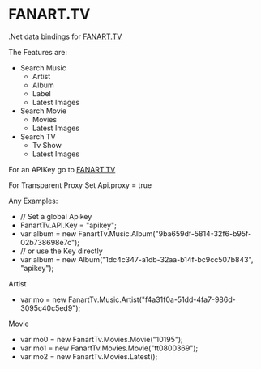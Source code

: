 FANART.TV
==========

.Net data bindings for [FANART.TV](http://fanart.tv/)

The Features are:
 * Search Music
	* Artist
	* Album
	* Label
	* Latest Images
 * Search Movie
	* Movies
	* Latest Images
 * Search TV
	* Tv Show
	* Latest Images

For an APIKey go to [FANART.TV](http://fanart.tv/get-an-api-key/)

For Transparent Proxy Set Api.proxy = true

Any Examples:
 * // Set a global Apikey
 * FanartTv.API.Key = "apikey";
 * var album = new FanartTv.Music.Album("9ba659df-5814-32f6-b95f-02b738698e7c");
 * // or use the Key directly
 * var album = new Album("1dc4c347-a1db-32aa-b14f-bc9cc507b843", "apikey");

Artist
 * 	var mo = new FanartTv.Music.Artist("f4a31f0a-51dd-4fa7-986d-3095c40c5ed9");

Movie
 *  var mo0 = new FanartTv.Movies.Movie("10195");
 *  var mo1 = new FanartTv.Movies.Movie("tt0800369");
 *  var mo2 = new FanartTv.Movies.Latest();


